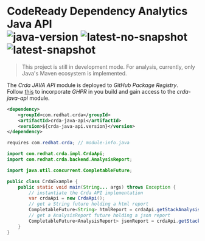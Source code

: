 # CodeReady Dependency Analytics Java API<br/>![java-version][0] ![latest-no-snapshot][1] ![latest-snapshot][2]

> This project is still in development mode. For analysis, currently, only Java's Maven ecosystem is implemented.

The _Crda JAVA API_ module is deployed to _GitHub Package Registry_.<br/>
Follow [this][20] to incorporate _GHPR_ in you build and gain access to the _crda-java-api_ module.   

```xml
<dependency>
    <groupId>com.redhat.crda</groupId>
    <artifactId>crda-java-api</artifactId>
    <version>${crda-java-api.version}</version>
</dependency>
```

```java
requires com.redhat.crda; // module-info.java
```

```java
import com.redhat.crda.impl.CrdaApi;
import com.redhat.crda.backend.AnalysisReport;

import java.util.concurrent.CompletableFuture;

public class CrdaExample {
    public static void main(String... args) throws Exception {
        // instantiate the Crda API implementation
        var crdaApi = new CrdaApi();
        // get a String future holding a html report
        CompletableFuture<String> htmlReport = crdaApi.getStackAnalysisHtml("/path/to/pom.xml");
        // get a AnalysisReport future holding a json report
        CompletableFuture<AnalysisReport> jsonReport = crdaApi.getStackAnalysisJson("/path/to/pom.xml");
    }
}
```


<!-- Badge links -->
[0]: https://badgen.net/badge/Java%20Version/17/5382a1
[1]: https://img.shields.io/github/v/release/RHEcosystemAppEng/crda-java-api?color=green&label=latest
[2]: https://img.shields.io/github/v/release/RHEcosystemAppEng/crda-java-api?color=yellow&include_prereleases&label=snapshot

<!-- Real links -->
[20]: https://docs.github.com/en/packages/working-with-a-github-packages-registry/working-with-the-apache-maven-registry#authenticating-with-a-personal-access-token
